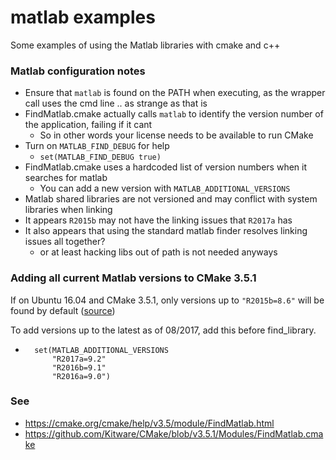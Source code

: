 matlab examples
===

Some examples of using the Matlab libraries with cmake and c++

### Matlab configuration notes

- Ensure that `matlab` is found on the PATH when executing, as the wrapper call uses the cmd line .. as strange as that is
- FindMatlab.cmake actually calls `matlab` to identify the version number of the application, failing if it cant
  - So in other words your license needs to be available to run CMake
- Turn on `MATLAB_FIND_DEBUG` for help
  - `set(MATLAB_FIND_DEBUG true)`
- FindMatlab.cmake uses a hardcoded list of version numbers when it searches for matlab
  - You can add a new version with `MATLAB_ADDITIONAL_VERSIONS`
- Matlab shared libraries are not versioned and may conflict with system libraries when linking
- It appears `R2015b` may not have the linking issues that `R2017a` has
- It also appears that using the standard matlab finder resolves linking issues all together?
  - or at least hacking libs out of path is not needed anyways 


### Adding all current Matlab versions to CMake 3.5.1

If on Ubuntu 16.04 and CMake 3.5.1, only versions up to `"R2015b=8.6"` will be found by default ([source](https://github.com/Kitware/CMake/blob/v3.5.1/Modules/FindMatlab.cmake#L231-L246))

To add versions up to the latest as of 08/2017, add this before find_library.

- 
  ```
    set(MATLAB_ADDITIONAL_VERSIONS 
        "R2017a=9.2"
        "R2016b=9.1"
        "R2016a=9.0")
  ```

### See
- https://cmake.org/cmake/help/v3.5/module/FindMatlab.html
- https://github.com/Kitware/CMake/blob/v3.5.1/Modules/FindMatlab.cmake
